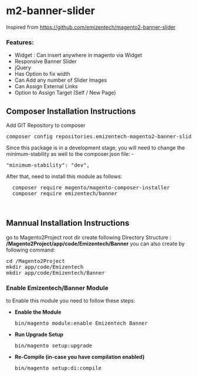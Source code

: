 # m2-banner-slider
Inspired from https://github.com/emizentech/magento2-banner-slider

<h3>Features:</h3>
<ul>
<li>Widget : Can insert anywhere in magento via Widget</li>
<li>Responsive Banner Slider</li>
<li>jQuery</li>
<li>Has Option to fix width</li>
<li>Can Add any number of Slider Images</li>
<li>Can Assign External Links</li>
<li>Option to Assign Target (Self / New Page)</li>
</ul>

<h2>Composer Installation Instructions</h2>
Add GIT Repository to composer
<pre>
composer config repositories.emizentech-magento2-banner-slider vcs https://github.com/emizentech/magento2-banner-slider/
</pre>

Since this package is in a development stage, you will need to change the minimum-stability as well to the composer.json file: -
<pre>
"minimum-stability": "dev",
</pre>

After that, need to install this module as follows:
<pre>
  composer require magento/magento-composer-installer
  composer require emizentech/banner
</pre>


<br/>
<h2> Mannual Installation Instructions</h2>
go to Magento2Project root dir 
create following Directory Structure :<br/>
<strong>/Magento2Project/app/code/Emizentech/Banner</strong>
you can also create by following command:
<pre>
cd /Magento2Project
mkdir app/code/Emizentech
mkdir app/code/Emizentech/Banner
</pre>



<h3> Enable Emizentech/Banner Module</h3>
to Enable this module you need to follow these steps:

<ul>
<li>
<strong>Enable the Module</strong>
<pre>bin/magento module:enable Emizentech_Banner</pre></li>
<li>
<strong>Run Upgrade Setup</strong>
<pre>bin/magento setup:upgrade</pre></li>
<li>
<strong>Re-Compile (in-case you have compilation enabled)</strong>
	<pre>bin/magento setup:di:compile</pre>
</li>
</ul>